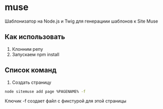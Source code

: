 # muse

Шаблонизатор на Node.js и Twig для генерациии шаблонов к Site Muse

## Как использовать
1. Клонним репу
2. Запускаем npm install

## Список команд
1. Создать страницу
```sh
node sitemuse add page %PAGENAME% -f

```
Ключик -f создает файл с фикстурой для этой страницы

